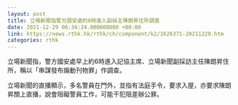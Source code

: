 ```yaml
---
layout: post
title: 立場新聞指警方國安處約6時進入副採主陳朗昇住所調查
date: 2021-12-29 06:34:24.000000000 +08:00
link: https://news.rthk.hk/rthk/ch/component/k2/1626371-20211229.htm
categories: rthk
---
```


立場新聞指，警方國安處早上約6時進入記協主席、立場新聞副採訪主任陳朗昇住所，稱以「串謀發布煽動刊物罪」作調查。

立場新聞的直播顯示，多名警員在門外，並指有法庭手令，要求入屋，亦要求陳朗昇關上直播，說會阻礙警員工作，可能干犯阻差辦公罪。
